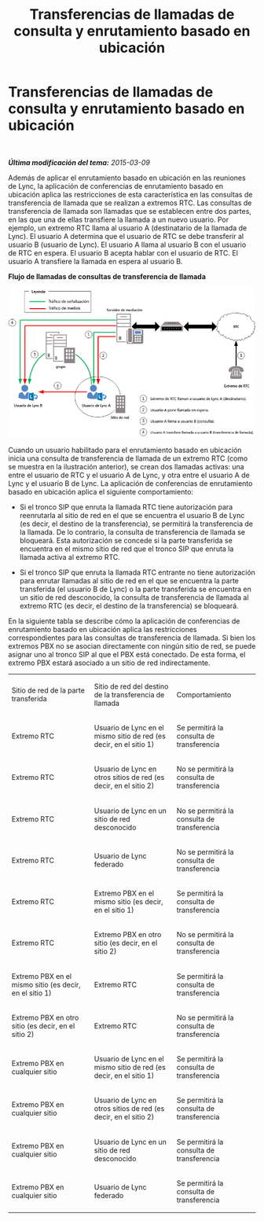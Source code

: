 ﻿---
title: Transferencias de llamadas de consulta y enrutamiento basado en ubicación
TOCTitle: Transferencias de llamadas de consulta y enrutamiento basado en ubicación
ms:assetid: b12460c2-36c8-481f-b867-fe10dc1c0bdf
ms:mtpsurl: https://technet.microsoft.com/es-es/library/Dn362836(v=OCS.15)
ms:contentKeyID: 56271355
ms.date: 05/19/2016
mtps_version: v=OCS.15
ms.translationtype: HT
---

# Transferencias de llamadas de consulta y enrutamiento basado en ubicación

 

_**Última modificación del tema:** 2015-03-09_

Además de aplicar el enrutamiento basado en ubicación en las reuniones de Lync, la aplicación de conferencias de enrutamiento basado en ubicación aplica las restricciones de esta característica en las consultas de transferencia de llamada que se realizan a extremos RTC. Las consultas de transferencia de llamada son llamadas que se establecen entre dos partes, en las que una de ellas transfiere la llamada a un nuevo usuario. Por ejemplo, un extremo RTC llama al usuario A (destinatario de la llamada de Lync). El usuario A determina que el usuario de RTC se debe transferir al usuario B (usuario de Lync). El usuario A llama al usuario B con el usuario de RTC en espera. El usuario B acepta hablar con el usuario de RTC. El usuario A transfiere la llamada en espera al usuario B.

**Flujo de llamadas de consultas de transferencia de llamada**

![Enrutamiento basado en ubicación para diagrama de conferencias](images/Dn362836.e4d43d6f-23d2-49c9-b12b-15248a743f92(OCS.15).jpg "Enrutamiento basado en ubicación para diagrama de conferencias")

Cuando un usuario habilitado para el enrutamiento basado en ubicación inicia una consulta de transferencia de llamada de un extremo RTC (como se muestra en la ilustración anterior), se crean dos llamadas activas: una entre el usuario de RTC y el usuario A de Lync, y otra entre el usuario A de Lync y el usuario B de Lync. La aplicación de conferencias de enrutamiento basado en ubicación aplica el siguiente comportamiento:

  - Si el tronco SIP que enruta la llamada RTC tiene autorización para reenrutarla al sitio de red en el que se encuentra el usuario B de Lync (es decir, el destino de la transferencia), se permitirá la transferencia de la llamada. De lo contrario, la consulta de transferencia de llamada se bloqueará. Esta autorización se concede si la parte transferida se encuentra en el mismo sitio de red que el tronco SIP que enruta la llamada activa al extremo RTC.

  - Si el tronco SIP que enruta la llamada RTC entrante no tiene autorización para enrutar llamadas al sitio de red en el que se encuentra la parte transferida (el usuario B de Lync) o la parte transferida se encuentra en un sitio de red desconocido, la consulta de transferencia de llamada al extremo RTC (es decir, el destino de la transferencia) se bloqueará.

En la siguiente tabla se describe cómo la aplicación de conferencias de enrutamiento basado en ubicación aplica las restricciones correspondientes para las consultas de transferencia de llamada. Si bien los extremos PBX no se asocian directamente con ningún sitio de red, se puede asignar uno al tronco SIP al que el PBX está conectado. De esta forma, el extremo PBX estará asociado a un sitio de red indirectamente.


<table>
<colgroup>
<col style="width: 33%" />
<col style="width: 33%" />
<col style="width: 33%" />
</colgroup>
<tbody>
<tr class="odd">
<td><p>Sitio de red de la parte transferida</p></td>
<td><p>Sitio de red del destino de la transferencia de llamada</p></td>
<td><p>Comportamiento</p></td>
</tr>
<tr class="even">
<td><p>Extremo RTC</p></td>
<td><p>Usuario de Lync en el mismo sitio de red (es decir, en el sitio 1)</p></td>
<td><p>Se permitirá la consulta de transferencia</p></td>
</tr>
<tr class="odd">
<td><p>Extremo RTC</p></td>
<td><p>Usuario de Lync en otros sitios de red (es decir, en el sitio 2)</p></td>
<td><p>No se permitirá la consulta de transferencia</p></td>
</tr>
<tr class="even">
<td><p>Extremo RTC</p></td>
<td><p>Usuario de Lync en un sitio de red desconocido</p></td>
<td><p>No se permitirá la consulta de transferencia</p></td>
</tr>
<tr class="odd">
<td><p>Extremo RTC</p></td>
<td><p>Usuario de Lync federado</p></td>
<td><p>No se permitirá la consulta de transferencia</p></td>
</tr>
<tr class="even">
<td><p>Extremo RTC</p></td>
<td><p>Extremo PBX en el mismo sitio (es decir, en el sitio 1)</p></td>
<td><p>Se permitirá la consulta de transferencia</p></td>
</tr>
<tr class="odd">
<td><p>Extremo RTC</p></td>
<td><p>Extremo PBX en otro sitio (es decir, en el sitio 2)</p></td>
<td><p>No se permitirá la consulta de transferencia</p></td>
</tr>
<tr class="even">
<td><p>Extremo PBX en el mismo sitio (es decir, en el sitio 1)</p></td>
<td><p>Extremo RTC</p></td>
<td><p>Se permitirá la consulta de transferencia</p></td>
</tr>
<tr class="odd">
<td><p>Extremo PBX en otro sitio (es decir, en el sitio 2)</p></td>
<td><p>Extremo RTC</p></td>
<td><p>No se permitirá la consulta de transferencia</p></td>
</tr>
<tr class="even">
<td><p>Extremo PBX en cualquier sitio</p></td>
<td><p>Usuario de Lync en el mismo sitio de red (es decir, en el sitio 1)</p></td>
<td><p>Se permitirá la consulta de transferencia</p></td>
</tr>
<tr class="odd">
<td><p>Extremo PBX en cualquier sitio</p></td>
<td><p>Usuario de Lync en otros sitios de red (es decir, en el sitio 2)</p></td>
<td><p>Se permitirá la consulta de transferencia</p></td>
</tr>
<tr class="even">
<td><p>Extremo PBX en cualquier sitio</p></td>
<td><p>Usuario de Lync en un sitio de red desconocido</p></td>
<td><p>Se permitirá la consulta de transferencia</p></td>
</tr>
<tr class="odd">
<td><p>Extremo PBX en cualquier sitio</p></td>
<td><p>Usuario de Lync federado</p></td>
<td><p>Se permitirá la consulta de transferencia</p></td>
</tr>
</tbody>
</table>

